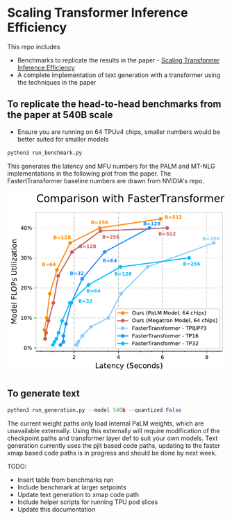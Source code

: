 # Scaling Transformer Inference Efficiency
This repo includes

* Benchmarks to replicate the results in the paper - [Scaling Transformer Inference Efficiency](http://arxiv.org/abs/2211.05102)
* A complete implementation of text generation with a transformer using the techniques in the paper

## To replicate the head-to-head benchmarks from the paper at 540B scale

* Ensure you are running on 64 TPUv4 chips, smaller numbers would be better suited for smaller models

```python
python3 run_benchmark.py
```

This generates the latency and MFU numbers for the PALM and MT-NLG implementations in the following plot from the paper. The FastertTransformer baseline numbers are drawn from NVIDIA's repo.

<p align="center">
<img src="./assets/fasterformer_comparison_v2.pdf" alt="fastertransformer_comparison" width="600"/>
</p>


## To generate text

```python
python3 run_generation.py --model 540b --quantized False
```

The current weight paths only load internal PaLM weights, which are unavailable externally. Using this externally will require modification of the checkpoint paths and transformer layer def to suit your own models.
Text generation currently uses the pjit based code paths, updating to the faster xmap based code paths is in progress and should be done by next week.

TODO:

* Insert table from benchmarks run
* Include benchmark at larger setpoints
* Update text generation to xmap code path
* Include helper scripts for running TPU pod slices
* Update this documentation
